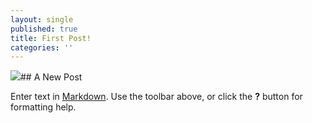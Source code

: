 ```yaml
---
layout: single
published: true
title: First Post!
categories: ''
---
```

![]({{site.baseurl}}/assets/images/bugs.gif)## A New Post

Enter text in [Markdown](http://daringfireball.net/projects/markdown/). Use the toolbar above, or click the **?** button for formatting help.
